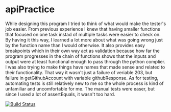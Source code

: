 # apiPractice
While designing this program I tried to think of what would make the tester's job easier. From previous experience I knew that having smaller functions that focused on one task instad of multiple tasks were easier to check on. By having it this way, I learned a lot more about what was going wrong just by the function name than I would otherwise. It also provides easy breakpoints which in their own way act as validation because how far the program progresses in the chain of functions shows that the inputs and output were at least functional enough to pass through the python complier. I was also trying to make things have names that made sense and related to their functionality. That way it wasn't just a failure of veriable 203, but failure in getGithubAccount with variable githubResponse. As for testing, automating tests is still relatively new to me so the whole process is kind of unfamiliar and uncomfortable for me. The manual tests were easer, but since I used a lot of assertEquals, it wasn't too hard.

[![Build Status](https://app.travis-ci.com/g-onelli/apiPractice.svg?branch=hw5_mocking)](https://app.travis-ci.com/g-onelli/apiPractice) 
